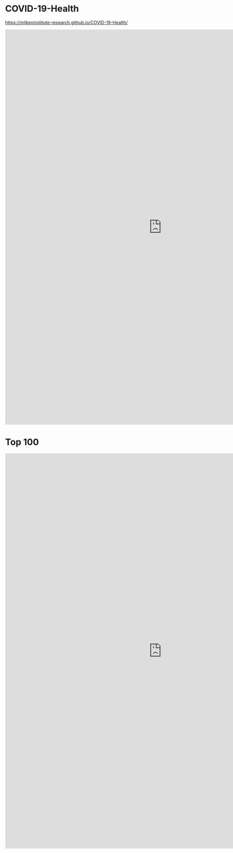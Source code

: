 # COVID-19-Health
https://milkeninstitute-research.github.io/COVID-19-Health/

<center><iframe src="https://public.tableau.com/shared/R5PFQFSS2?:display_count=y&:embed=y&:display_count=yes&:toolbar=no" width="1004" height="1269" frameborder="0"></iframe></center>

# Top 100

<center><iframe src="https://public.tableau.com/shared/89RBQR7QQ?:display_count=y&:embed=y&:display_count=yes&:toolbar=no" width="1004" height="1269" frameborder="0"></iframe></center>

